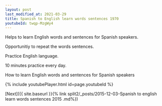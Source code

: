 ```yaml
---
layout: post
last_modified_at: 2021-03-29
title: Spanish to English learn words sentences 1970 
youtubeId: twqp-MzgWy4
---
```

 
 
Helps to learn English words and sentences for Spanish speakers.

Opportunitiy to repeat the words sentences. 

Practice English language. 
 
10 minutes practice every day. 
 
How to learn English words and sentences for Spanish speakers 
 
{% include youtubePlayer.html id=page.youtubeId %}
 
 
[Next]({{ site.baseurl }}{% link  split2/_posts/2015-12-03-Spanish to english learn words sentences 2015 .md%})
 
